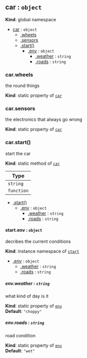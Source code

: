 <a name="car"></a>

## car : <code>object</code>
**Kind**: global namespace  

* [car](#car) : <code>object</code>
    * [.wheels](#car.wheels)
    * [.sensors](#car.sensors)
    * [.start()](#car.start)
        * [.env](#car.start+env) : <code>object</code>
            * [.weather](#car.start+env.weather) : <code>string</code>
            * [.roads](#car.start+env.roads) : <code>string</code>

<a name="car.wheels"></a>

### car.wheels
the round things

**Kind**: static property of <code>[car](#car)</code>  
<a name="car.sensors"></a>

### car.sensors
the electronics that always go wrong

**Kind**: static property of <code>[car](#car)</code>  
<a name="car.start"></a>

### car.start()
start the car

**Kind**: static method of <code>[car](#car)</code>  

| Type |
| --- |
| <code>string</code> | 
| <code>function</code> | 


* [.start()](#car.start)
    * [.env](#car.start+env) : <code>object</code>
        * [.weather](#car.start+env.weather) : <code>string</code>
        * [.roads](#car.start+env.roads) : <code>string</code>

<a name="car.start+env"></a>

#### start.env : <code>object</code>
decribes the current conditions

**Kind**: instance namespace of <code>[start](#car.start)</code>  

* [.env](#car.start+env) : <code>object</code>
    * [.weather](#car.start+env.weather) : <code>string</code>
    * [.roads](#car.start+env.roads) : <code>string</code>

<a name="car.start+env.weather"></a>

##### env.weather : <code>string</code>
what kind of day is it

**Kind**: static property of <code>[env](#car.start+env)</code>  
**Default**: <code>&quot;choppy&quot;</code>  
<a name="car.start+env.roads"></a>

##### env.roads : <code>string</code>
road condition

**Kind**: static property of <code>[env](#car.start+env)</code>  
**Default**: <code>&quot;wet&quot;</code>  
